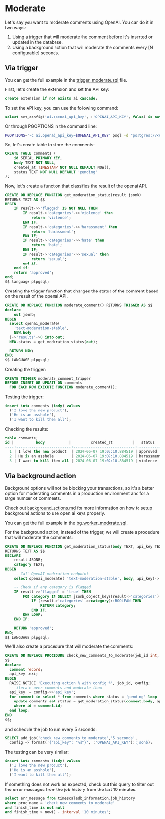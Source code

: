 # Moderate

Let's say you want to moderate comments using OpenAI. You can do it in two ways:

1. Using a trigger that will moderate the comment before it's inserted or updated in the database.
2. Using a background action that will moderate the comments every [N configurable] seconds.

## Via trigger

You can get the full example in the [trigger_moderate.sql](examples/trigger_moderate.sql) file.

First, let's create the extension and set the API key:

```sql
create extension if not exists ai cascade;
```

To set the API key, you can use the following command:
```sql
select set_config('ai.openai_api_key', :'OPENAI_API_KEY', false) is not null as set_config;
```

Or through PGOPTIONS in the command line:

```bash
PGOPTIONS="-c ai.openai_api_key=$OPENAI_API_KEY" psql -d "postgres://<username>:<password>@<host>:<port>/<database-name>"
```

So, let's create table to store the comments:

```sql
CREATE TABLE comments (
    id SERIAL PRIMARY KEY,
    body TEXT NOT NULL,
    created_at TIMESTAMP NOT NULL DEFAULT NOW(),
    status TEXT NOT NULL DEFAULT 'pending'
);
```

Now, let's create a function that classifies the result of the openai API.

```sql
CREATE OR REPLACE FUNCTION get_moderation_status(result jsonb)
RETURNS TEXT AS $$
BEGIN
    IF result->>'flagged' IS NOT NULL THEN
        IF result->'categories'->>'violence' then
            return 'violence';
        END IF;
        IF result->'categories'->>'harassment' then
            return 'harassment';
        END IF;
        IF result->'categories'->>'hate' then
            return 'hate';
        END IF;
        IF result->'categories'->>'sexual' then
            return 'sexual';
        end if;
    end if;
    return 'approved';
end;
$$ language plpgsql;
```

Creating the trigger function that changes the status of the comment based on the result of the openai API.

```sql
CREATE OR REPLACE FUNCTION moderate_comment() RETURNS TRIGGER AS $$
declare
    out jsonb;
BEGIN
  select openai_moderate(
    'text-moderation-stable',
    NEW.body
  )->'results'->0 into out;
  NEW.status = get_moderation_status(out);

  RETURN NEW;
END;
$$ LANGUAGE plpgsql;
```

Creating the trigger:

```sql
CREATE TRIGGER moderate_comment_trigger
BEFORE INSERT OR UPDATE ON comments
  FOR EACH ROW EXECUTE FUNCTION moderate_comment();
```

Testing the trigger:

```sql
insert into comments (body) values
  ('I love the new product'),
  ('He is an asshole'),
  ('I want to kill them all');
```

Checking the results:

```sql
table comments;
id |          body           |         created_at         |   status
----+-------------------------+----------------------------+------------
  1 | I love the new product  | 2024-06-07 19:07:10.884519 | approved
  2 | He is an asshole        | 2024-06-07 19:07:10.884519 | harassment
  3 | I want to kill them all | 2024-06-07 19:07:10.884519 | violence
```

## Via background action

Background options will not be blocking your transactions, so it's a better option for
moderating comments in a production environment and for a large number of comments.

Check out [background_actions.md](background_actions.md) for more information on
how to setup background actions to use open ai keys properly.

You can get the full example in the [bg_worker_moderate.sql](examples/bg_worker_moderate.sql).

For the background action, instead of the trigger, we will create a procedure
that will moderate the comments:

```sql
CREATE OR REPLACE FUNCTION get_moderation_status(body TEXT, api_key TEXT)
RETURNS TEXT AS $$
DECLARE
    result JSONB;
    category TEXT;
BEGIN
    -- Call OpenAI moderation endpoint
    select openai_moderate( 'text-moderation-stable', body, api_key)->'results'->0 into result;

    -- Check if any category is flagged
    IF result->>'flagged' = 'true' THEN
        FOR category IN SELECT jsonb_object_keys(result->'categories') LOOP
            IF (result->'categories'->>category)::BOOLEAN THEN
                RETURN category;
            END IF;
        END LOOP;
    END IF;

    RETURN 'approved';
END;
$$ LANGUAGE plpgsql;
```

We'll also create a procedure that will moderate the comments:

```sql
CREATE OR REPLACE PROCEDURE check_new_comments_to_moderate(job_id int, config jsonb) LANGUAGE PLPGSQL AS
$$
declare
  comment record;
  api_key text;
BEGIN
  RAISE NOTICE 'Executing action % with config %', job_id, config;
  -- iterate over comments and moderate them
  api_key := config->>'api_key';
  for comment in select * from comments where status = 'pending' loop
    update comments set status = get_moderation_status(comment.body, api_key)
    where id = comment.id;
  end loop;
END
$$;
```

and schedule the job to run every 5 seconds:

```sql
SELECT add_job('check_new_comments_to_moderate','5 seconds',
  config => format('{"api_key": "%s"}', :'OPENAI_API_KEY')::jsonb);
```

The testing can be very similar:

```sql
insert into comments (body) values
  ('I love the new product'),
  ('He is an asshole'),
  ('I want to kill them all');
```

If something does not work as expected, check out this query to filter out the error messages
from the job history from the last 10 minutes.

```sql
select err_message from timescaledb_information.job_history
where proc_name = 'check_new_comments_to_moderate'
and finish_time is not null
and finish_time > now() - interval '10 minutes';
```

